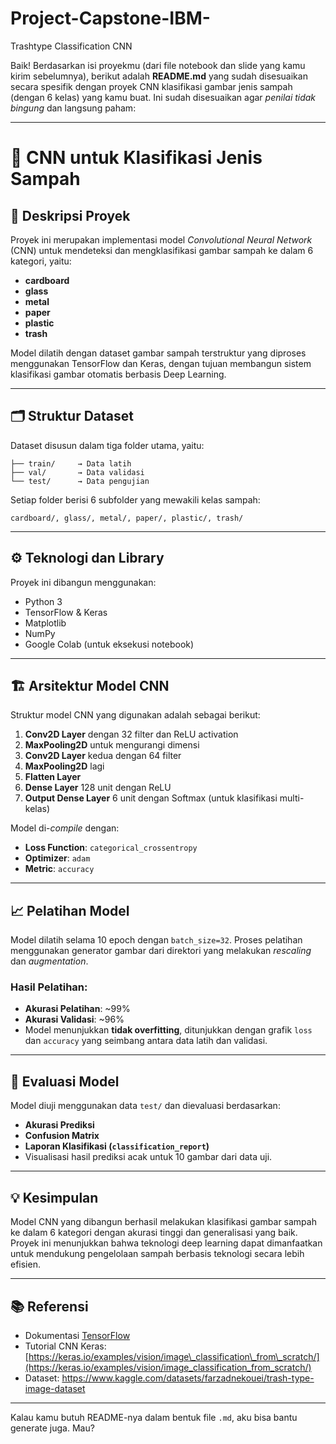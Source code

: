 # Project-Capstone-IBM-
Trashtype Classification CNN

Baik! Berdasarkan isi proyekmu (dari file notebook dan slide yang kamu kirim sebelumnya), berikut adalah **README.md** yang sudah disesuaikan secara spesifik dengan proyek CNN klasifikasi gambar jenis sampah (dengan 6 kelas) yang kamu buat. Ini sudah disesuaikan agar *penilai tidak bingung* dan langsung paham:

---

# 🧠 CNN untuk Klasifikasi Jenis Sampah

## 📌 Deskripsi Proyek

Proyek ini merupakan implementasi model *Convolutional Neural Network* (CNN) untuk mendeteksi dan mengklasifikasi gambar sampah ke dalam 6 kategori, yaitu:

* **cardboard**
* **glass**
* **metal**
* **paper**
* **plastic**
* **trash**

Model dilatih dengan dataset gambar sampah terstruktur yang diproses menggunakan TensorFlow dan Keras, dengan tujuan membangun sistem klasifikasi gambar otomatis berbasis Deep Learning.

---

## 🗂️ Struktur Dataset

Dataset disusun dalam tiga folder utama, yaitu:

```
├── train/     → Data latih
├── val/       → Data validasi
└── test/      → Data pengujian
```

Setiap folder berisi 6 subfolder yang mewakili kelas sampah:

```
cardboard/, glass/, metal/, paper/, plastic/, trash/
```

---

## ⚙️ Teknologi dan Library

Proyek ini dibangun menggunakan:

* Python 3
* TensorFlow & Keras
* Matplotlib
* NumPy
* Google Colab (untuk eksekusi notebook)

---

## 🏗️ Arsitektur Model CNN

Struktur model CNN yang digunakan adalah sebagai berikut:

1. **Conv2D Layer** dengan 32 filter dan ReLU activation
2. **MaxPooling2D** untuk mengurangi dimensi
3. **Conv2D Layer** kedua dengan 64 filter
4. **MaxPooling2D** lagi
5. **Flatten Layer**
6. **Dense Layer** 128 unit dengan ReLU
7. **Output Dense Layer** 6 unit dengan Softmax (untuk klasifikasi multi-kelas)

Model di-*compile* dengan:

* **Loss Function**: `categorical_crossentropy`
* **Optimizer**: `adam`
* **Metric**: `accuracy`

---

## 📈 Pelatihan Model

Model dilatih selama 10 epoch dengan `batch_size=32`. Proses pelatihan menggunakan generator gambar dari direktori yang melakukan *rescaling* dan *augmentation*.

### Hasil Pelatihan:

* **Akurasi Pelatihan**: \~99%
* **Akurasi Validasi**: \~96%
* Model menunjukkan **tidak overfitting**, ditunjukkan dengan grafik `loss` dan `accuracy` yang seimbang antara data latih dan validasi.

---

## 🧪 Evaluasi Model

Model diuji menggunakan data `test/` dan dievaluasi berdasarkan:

* **Akurasi Prediksi**
* **Confusion Matrix**
* **Laporan Klasifikasi (`classification_report`)**
* Visualisasi hasil prediksi acak untuk 10 gambar dari data uji.

---

## 💡 Kesimpulan

Model CNN yang dibangun berhasil melakukan klasifikasi gambar sampah ke dalam 6 kategori dengan akurasi tinggi dan generalisasi yang baik. Proyek ini menunjukkan bahwa teknologi deep learning dapat dimanfaatkan untuk mendukung pengelolaan sampah berbasis teknologi secara lebih efisien.

---

## 📚 Referensi

* Dokumentasi [TensorFlow](https://www.tensorflow.org/)
* Tutorial CNN Keras: [https://keras.io/examples/vision/image\_classification\_from\_scratch/](https://keras.io/examples/vision/image_classification_from_scratch/)
* Dataset: https://www.kaggle.com/datasets/farzadnekouei/trash-type-image-dataset
---

Kalau kamu butuh README-nya dalam bentuk file `.md`, aku bisa bantu generate juga. Mau?

